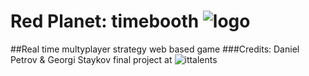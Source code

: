 # Red Planet: timebooth ![logo](https://cloud.githubusercontent.com/assets/6638602/13890216/f86087ca-ed52-11e5-862b-c0a7e241dd4a.png)
##Real time multyplayer strategy web based game
###Credits: Daniel Petrov & Georgi Staykov final project at ![ittalents](http://trainingcamp.ittalents.bg/assets/images/it-talents-logo.png)
